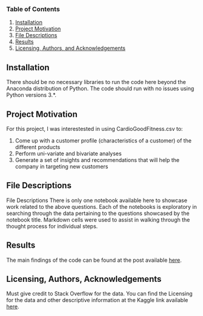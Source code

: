 ### Table of Contents

1. [Installation](#installation)
2. [Project Motivation](#motivation)
3. [File Descriptions](#files)
4. [Results](#results)
5. [Licensing, Authors, and Acknowledgements](#licensing)

## Installation <a name="installation"></a>

There should be no necessary libraries to run the code here beyond the Anaconda distribution of Python.  The code should run with no issues using Python versions 3.*.

## Project Motivation<a name="motivation"></a>

For this project, I was interestested in using CardioGoodFitness.csv to:

1.	Come up with a customer profile (characteristics of a customer) of the different products
2.	Perform uni-variate and bivariate analyses
3.	Generate a set of insights and recommendations that will help the company in targeting new customers


## File Descriptions <a name="files"></a>


File Descriptions
There is only one notebook available here to showcase work related to the above questions. Each of the notebooks is exploratory in searching through the data pertaining to the questions showcased by the notebook title. Markdown cells were used to assist in walking through the thought process for individual steps.


## Results<a name="results"></a>

The main findings of the code can be found at the post available [here](https://medium.com/@jgtolentino.rn/exploring-relationships-between-the-different-attributes-of-cardiogood-fitness-customers-2ab86cea3309).

## Licensing, Authors, Acknowledgements<a name="licensing"></a>

Must give credit to Stack Overflow for the data.  You can find the Licensing for the data and other descriptive information at the Kaggle link available [here](https://www.kaggle.com/saurav9786/cardiogoodfitness).  
